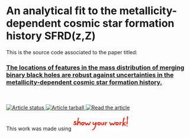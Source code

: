 
<h1>
An analytical fit to the metallicity-dependent cosmic star formation history SFRD(z,Z)
</h1>
<p>
This is the source code associated to the paper titled:
</p>

<h3>
<a href="https://ui.adsabs.harvard.edu/abs/2022arXiv220903385V/abstract">The locations of features in the mass distribution of merging binary black holes are robust against uncertainties in the metallicity-dependent cosmic star formation history.</a>
</h3>

<p>

</p>


<br>
<br>
<a href="https://github.com/LiekeVanSon/SFRD_fit/actions/workflows/build.yml">
<img src="https://github.com/LiekeVanSon/SFRD_fit/actions/workflows/build.yml/badge.svg?branch=main" alt="Article status"/>
</a>
<a href="https://github.com/LiekeVanSon/SFRD_fit/raw/main-pdf/arxiv.tar.gz">
<img src="https://img.shields.io/badge/article-tarball-blue.svg?style=flat" alt="Article tarball"/>
</a>
<a href="https://github.com/LiekeVanSon/SFRD_fit/raw/main-pdf/ms.pdf">
<img src="https://img.shields.io/badge/article-pdf-blue.svg?style=flat" alt="Read the article"/>
</a>
</p> 
This work was made using
<a href="https://github.com/showyourwork/showyourwork">
<img width = "150" src="https://raw.githubusercontent.com/showyourwork/.github/main/images/showyourwork.png" alt="showyourwork"/>
</a>

